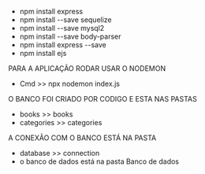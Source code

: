 - npm install express
- npm install --save sequelize
- npm install --save mysql2
- npm install --save body-parser
- npm install express --save
- npm install ejs

PARA A APLICAÇÃO RODAR USAR O NODEMON
- Cmd >> npx nodemon index.js 

O BANCO FOI CRIADO POR CODIGO E ESTA NAS PASTAS
- books >> books
- categories >> categories

A CONEXÃO COM O BANCO ESTÁ NA PASTA 
- database >> connection
- o banco de dados está na pasta Banco de dados 

